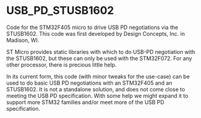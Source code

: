 # USB_PD_STUSB1602
Code for the STM32F405 micro to drive USB PD negotiations via the STUSB1602.
This code was first developed by Design Concepts, Inc. in Madison, WI. 

ST Micro provides static libraries with which to do USB-PD negotiation with the STUSB1602, but these can only be used with the STM32F072. For any other processor, there is precious little help. 

In its current form, this code (with minor tweaks for the use-case) can be used to do basic USB PD negotiations with an STM32F405 and an STUSB1602. It is not a standalone solution, and does not come close to meeting the USB PD specification. With some help we might expand it to support more STM32 families and/or meet more of the USB PD specification.
